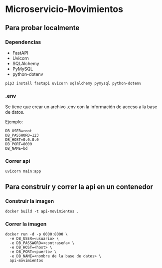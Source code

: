 # Microservicio-Movimientos

## Para probar localmente

### Dependencias
- FastAPI
- Uvicorn
- SQLAlchemy
- PyMySQL
- python-dotenv

```
pip3 install fastapi uvicorn sqlalchemy pymysql python-dotenv
```

### .env
Se tiene que crear un archivo .env con la información de acceso a la base de datos.

Ejemplo:
```
DB_USER=root
DB_PASSWORD=123
DB_HOST=0.0.0.0
DB_PORT=8000
DB_NAME=bd
```

### Correr api
```
uvicorn main:app
```

## Para construir y correr la api en un contenedor

### Construir la imagen
```
docker build -t api-movimientos .
```

### Correr la imagen
```
docker run -d -p 8000:8000 \
  -e DB_USER=<usuario> \
  -e DB_PASSWORD=<contraseña> \
  -e DB_HOST=<host> \
  -e DB_PORT=<puerto> \
  -e DB_NAME=<nombre de la base de datos> \
  api-movimientos
```